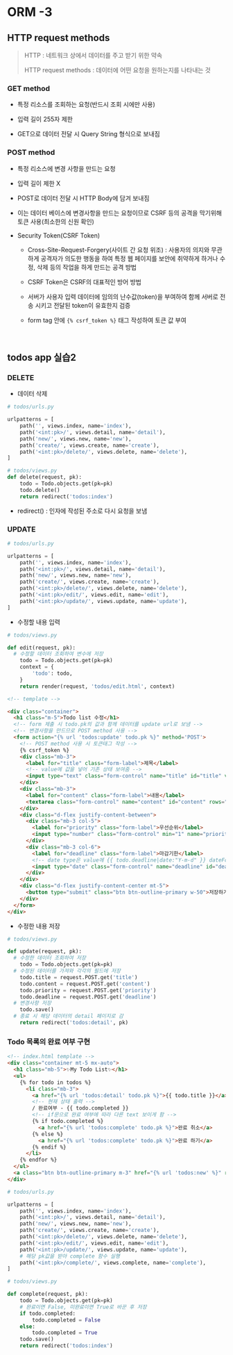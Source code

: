 # ORM -3

## HTTP request methods

> HTTP : 네트워크 상에서 데이터를 주고 받기 위한 약속
> 
> HTTP request methods : 데이터에 어떤 요청을 원하는지를 나타내는 것

### GET method
- 특정 리소스를 조회하는 요청(반드시 조회 시에만 사용)

- 입력 길이 255자 제한

- GET으로 데이터 전달 시 Query String 형식으로 보내짐

### POST method
- 특정 리소스에 변경 사항을 만드는 요청

- 입력 길이 제한 X

- POST로 데이터 전달 시 HTTP Body에 담겨 보내짐

- 이는 데이터 베이스에 변경사항을 만드는 요청이므로 CSRF 등의 공격을 막기위해 토큰 사용(최소한의 신원 확인)

- Security Token(CSRF Token)
  - Cross-Site-Request-Forgery(사이트 간 요청 위조) : 사용자의 의지와 무관하게 공격자가 의도한 행동을 하여 특정 웹 페이지를 보안에 취약하게 하거나 수정, 삭제 등의 작업을 하게 만드는 공격 방법

  - CSRF Token은 CSRF의 대표적인 방어 방법

  - 서버가 사용자 입력 데이터에 임의의 난수값(token)을 부여하여 함께 서버로 전송 시키고 전달된 token이 유효한지 검증

  - form tag 안에 `{% csrf_token %}` 태그 작성하여 토큰 값 부여

<br>

## todos app 실습2
### DELETE
- 데이터 삭제
```python
# todos/urls.py

urlpatterns = [
    path('', views.index, name='index'),
    path('<int:pk>/', views.detail, name='detail'),
    path('new/', views.new, name='new'),
    path('create/', views.create, name='create'),
    path('<int:pk>/delete/', views.delete, name='delete'),
]
```
```python
# todos/views.py
def delete(request, pk):
    todo = Todo.objects.get(pk=pk)
    todo.delete()
    return redirect('todos:index')
```
  - redirect() : 인자에 작성된 주소로 다시 요청을 보냄

### UPDATE
```python
# todos/urls.py

urlpatterns = [
    path('', views.index, name='index'),
    path('<int:pk>/', views.detail, name='detail'),
    path('new/', views.new, name='new'),
    path('create/', views.create, name='create'),
    path('<int:pk>/delete/', views.delete, name='delete'),
    path('<int:pk>/edit/', views.edit, name='edit'),
    path('<int:pk>/update/', views.update, name='update'),
]
```
- 수정할 내용 입력
```python
# todos/views.py

def edit(request, pk):
  # 수정할 데이터 조회하여 변수에 저장
    todo = Todo.objects.get(pk=pk)
    context = {
        'todo': todo,
    }
    return render(request, 'todos/edit.html', context)
```
```html
<!-- template -->

<div class="container">
  <h1 class="m-5">Todo list 수정</h1>
  <!-- form 제출 시 todo.pk의 값과 함께 데이터를 update url로 보냄 -->
  <!-- 변경사항을 만드므로 POST method 사용 -->
  <form action="{% url 'todos:update' todo.pk %}" method='POST'>
    <!-- POST method 사용 시 토큰태그 작성 -->
    {% csrf_token %}
    <div class="mb-3">
      <label for="title" class="form-label">제목</label>
      <!-- value에 값을 넣어 기존 상태 보여줌 -->
      <input type="text" class="form-control" name="title" id="title" value={{ todo.title }}>
    </div>
    <div class="mb-3">
      <label for="content" class="form-label">내용</label>
      <textarea class="form-control" name="content" id="content" rows="3">{{ todo.content }}</textarea>
    </div>
    <div class="d-flex justify-content-between">
      <div class="mb-3 col-5">
        <label for="priority" class="form-label">우선순위</label>
        <input type="number" class="form-control" min="1" name="priority" id="priority" value={{ todo.priority }}>
      </div>
      <div class="mb-3 col-6">
        <label for="deadline" class="form-label">마감기한</label>
        <!-- date type은 value에 {{ todo.deadline|date:"Y-m-d" }} dateFormat 넣어줘야 함 -->
        <input type="date" class="form-control" name="deadline" id="deadline" value={{ todo.deadline|date:"Y-m-d" }}>
      </div>
    </div>
    <div class="d-flex justify-content-center mt-5">
      <button type="submit" class="btn btn-outline-primary w-50">저장하기</button>
    </div>
  </form>
</div>
```

- 수정한 내용 저장
```python
# todos/views.py

def update(request, pk):
  # 수정한 데이터 조회하여 저장
    todo = Todo.objects.get(pk=pk)
  # 수정된 데이터를 가져와 각각의 필드에 저장
    todo.title = request.POST.get('title')
    todo.content = request.POST.get('content')
    todo.priority = request.POST.get('priority')
    todo.deadline = request.POST.get('deadline')
  # 변경사항 저장
    todo.save()
  # 종료 시 해당 데이터의 detail 페이지로 감
    return redirect('todos:detail', pk)
```

### Todo 목록의 완료 여부 구현
```html
<!-- index.html template -->
<div class="container mt-5 mx-auto">
  <h1 class="mb-5">✨My Todo List✨</h1>
  <ul>
    {% for todo in todos %}
      <li class="mb-3">
        <a href="{% url 'todos:detail' todo.pk %}">{{ todo.title }}</a>
        <!-- 현재 상태 출력 -->
        / 완료여부 - {{ todo.completed }}
        <!-- if문으로 완료 여부에 따라 다른 text 보이게 함 -->
        {% if todo.completed %}
          <a href="{% url 'todos:complete' todo.pk %}">완료 취소</a>
        {% else %}
          <a href="{% url 'todos:complete' todo.pk %}">완료 하기</a>
        {% endif %}
      </li>
    {% endfor %}
  </ul>
  <a class="btn btn-outline-primary m-3" href="{% url 'todos:new' %}" role="button">Todo 추가하기</a>
</div>
```
```python
# todos/urls.py

urlpatterns = [
    path('', views.index, name='index'),
    path('<int:pk>/', views.detail, name='detail'),
    path('new/', views.new, name='new'),
    path('create/', views.create, name='create'),
    path('<int:pk>/delete/', views.delete, name='delete'),
    path('<int:pk>/edit/', views.edit, name='edit'),
    path('<int:pk>/update/', views.update, name='update'),
    # 해당 pk값을 받아 complete 함수 실행
    path('<int:pk>/complete/', views.complete, name='complete'),
]
```
```python
# todos/views.py

def complete(request, pk):
    todo = Todo.objects.get(pk=pk)
    # 완료이면 False, 미완료이면 True로 바꾼 후 저장
    if todo.completed:
        todo.completed = False
    else:
        todo.completed = True
    todo.save()
    return redirect('todos:index')
```